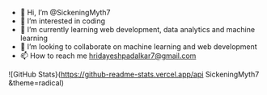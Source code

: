 - 👋 Hi, I’m @SickeningMyth7
- 👀 I’m interested in coding
- 🌱 I’m currently learning web development, data analytics and machine learning
- 💞️ I’m looking to collaborate on machine learning and web development
- 📫 How to reach me hridayeshpadalkar7@gmail.com
<!---
SickeningMyth7/SickeningMyth7 is a ✨ special ✨ repository because its `README.md` (this file) appears on your GitHub profile.
You can click the Preview link to take a look at your changes.
--->
![GitHub Stats}(https://github-readme-stats.vercel.app/api SickeningMyth7 &theme=radical)
